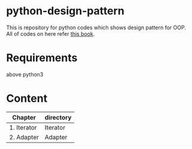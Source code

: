 # python-design-pattern  
This is repository for python codes which shows design pattern for OOP.  
All of codes on here refer [this book](https://www.amazon.co.jp/dp/4797327030/).  

# Requirements
above python3  

# Content
| Chapter | directory |
----|---- 
| 1. Iterator | Iterator |
| 2. Adapter | Adapter|
